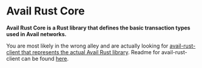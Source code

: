 # Avail Rust Core

**Avail Rust Core is a Rust library that defines the basic transaction types used in Avail networks.**

You are most likely in the wrong alley and are actually looking for [avail-rust-client that represents the actual Avail Rust library](https://crates.io/crates/avail-rust-client).
Readme for avail-rust-client can be found [here](https://github.com/availproject/avail-rust/blob/main/client/README.md).